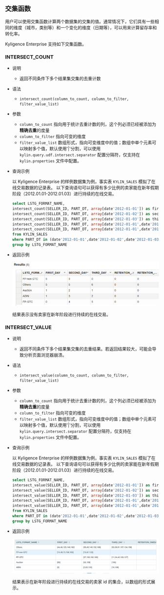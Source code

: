 ## 交集函数

用户可以使用交集函数计算两个数据集的交集的值。通常情况下，它们具有一些相同的维度（城市，类别等）和一个变化的维度（日期等），可以用来计算留存率和转化率。

Kyligence Enterprise 支持如下交集函数。



### INTERSECT_COUNT

- 说明

  - 返回不同条件下多个结果集交集的去重计数

- 语法

  - `intersect_count(column_to_count, column_to_filter, filter_value_list)`

- 参数

  - `column_to_count` 指向用于统计去重计数的列，这个列必须已经被添加为**精确去重**的度量
  - `column_to_filter` 指向可变的维度
  - `filter_value_list` 数组形式，指向可变维度中的值；数组中单个元素可以映射多个值，默认使用'|'分割，可以使用 `kylin.query.udf.intersect.separator` 配置分隔符，仅支持在 `kylin.properties` 文件中配置。

- 查询示例

  以 Kyligence Enterprise 的样例数据集为例，事实表 `KYLIN_SALES` 模拟了在线交易数据的记录表。
以下查询语句可以获得有多少比例的卖家能在新年假期阶段（2012.01.01-2012.01.03）进行持续的在线交易。

  ```sql
  select LSTG_FORMAT_NAME,
  intersect_count(SELLER_ID, PART_DT, array[date'2012-01-01']) as first_day,
  intersect_count(SELLER_ID, PART_DT, array[date'2012-01-02']) as second_day,
  intersect_count(SELLER_ID, PART_DT, array[date'2012-01-03']) as third_day,
  intersect_count(SELLER_ID, PART_DT, array[date'2012-01-01',date'2012-01-02']) as retention_oneday, 
  intersect_count(SELLER_ID, PART_DT, array[date'2012-01-01',date'2012-01-02',date'2012-01-03']) as retention_twoday 
  from KYLIN_SALES
  where PART_DT in (date'2012-01-01',date'2012-01-02',date'2012-01-03')
  group by LSTG_FORMAT_NAME
  ```

- 返回示例

  ![](images/intersect_count.1.png)
  
  结果表示没有卖家在新年阶段进行持续的在线交易。
  
### INTERSECT_VALUE

- 说明

  - 返回不同条件下多个结果集交集的去重结果。若返回结果较大，可能会导致分析页面浏览器崩溃。

- 语法

  - `intersect_value(column_to_count, column_to_filter, filter_value_list)`

- 参数

  - `column_to_count` 指向用于统计去重计数的列，这个列必须已经被添加为**精确去重**的度量
  - `column_to_filter` 指向可变的维度
  - `filter_value_list` 数组形式，指向可变维度中的值；数组中单个元素可以映射多个值，默认使用'|'分割，可以使用 `kylin.query.intersect.separator` 配置分隔符，仅支持在 `kylin.properties` 文件中配置。

- 查询示例

  以 Kyligence Enterprise 的样例数据集为例，事实表 `KYLIN_SALES`  模拟了在线交易数据的记录表。
以下查询语句可以获得有多少比例的卖家能在新年假期阶段（2012.01.01-2012.01.03）进行持续的在线交易。

  ```sql
  select LSTG_FORMAT_NAME,
  intersect_value(SELLER_ID, PART_DT, array[date'2012-01-01']) as first_day,
  intersect_value(SELLER_ID, PART_DT, array[date'2012-01-02']) as second_day,
  intersect_value(SELLER_ID, PART_DT, array[date'2012-01-03']) as third_day,
  intersect_value(SELLER_ID, PART_DT, array[date'2012-01-01',date'2012-01-02']) as retention_oneday, 
  intersect_value(SELLER_ID, PART_DT, array[date'2012-01-01',date'2012-01-02',date'2012-01-03']) as retention_twoday 
  from KYLIN_SALES
  where PART_DT in (date'2012-01-01',date'2012-01-02',date'2012-01-03')
  group by LSTG_FORMAT_NAME
  ```

- 返回示例

  ![](images/intersect_value.1.png)
  
  结果表示在新年阶段进行持续的在线交易的卖家 id 的集合，以数组的形式展示。